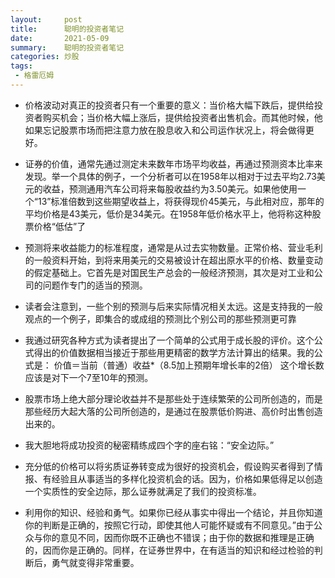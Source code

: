 ```yaml
---
layout:     post
title:      聪明的投资者笔记
date:       2021-05-09
summary:    聪明的投资者笔记
categories: 炒股
tags:
 - 格雷厄姆
---
```


- 价格波动对真正的投资者只有一个重要的意义：当价格大幅下跌后，提供给投资者购买机会；当价格大幅上涨后，提供给投资者出售机会。而其他时候，他如果忘记股票市场而把注意力放在股息收入和公司运作状况上，将会做得更好。

- 证券的价值，通常先通过测定未来数年市场平均收益，再通过预测资本比率来发现。举一个具体的例子，一个分析者可以在1958年以相对于过去平均2.73美元的收益，预测通用汽车公司将来每股收益约为3.50美元。如果他使用一个“13”标准倍数到这些期望收益上，将获得现价45美元，与此相对应，那年的平均价格是43美元，低价是34美元。在1958年低价格水平上，他将称这种股票价格“低估”了

- 预测将来收益能力的标准程度，通常是从过去实物数量。正常价格、营业毛利的一般资料开始，到将来用美元的交易被设计在超出原水平的价格、数量变动的假定基础上。它首先是对国民生产总会的一般经济预测，其次是对工业和公司的问题作专门的适当的预测。

- 读者会注意到，一些个别的预测与后来实际情况相关太远。这是支持我的一般观点的一个例子，即集合的或成组的预测比个别公司的那些预测更可靠

- 我通过研究各种方式为读者提出了一个简单的公式用于成长股的评价。这个公式得出的价值数据相当接近于那些用更精密的数学方法计算出的结果。我的公式是： 价值＝当前（普通）收益*（8.5加上预期年增长率的2倍） 这个增长数应该是对下一个7至10年的预测。

- 股票市场上绝大部分理论收益并不是那些处于连续繁荣的公司所创造的，而是那些经历大起大落的公司所创造的，是通过在股票低价购进、高价时出售创造出来的。

- 我大胆地将成功投资的秘密精练成四个字的座右铭：“安全边际。”

- 充分低的价格可以将劣质证券转变成为很好的投资机会，假设购买者得到了情报、有经验且从事适当的多样化投资机会的话。因为，价格如果低得足以创造一个实质性的安全边际，那么证券就满足了我们的投资标准。

- 利用你的知识、经验和勇气。如果你已经从事实中得出一个结论，并且你知道你的判断是正确的，按照它行动，即使其他人可能怀疑或有不同意见。”由于公众与你的意见不同，因而你既不正确也不错误；由于你的数据和推理是正确的，因而你是正确的。同样，在证券世界中，在有适当的知识和经过检验的判断后，勇气就变得非常重要。

